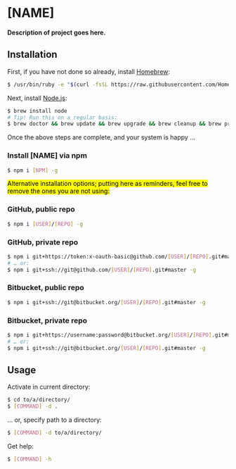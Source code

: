# [NAME]

**Description of project goes here.**

## Installation

First, if you have not done so already, install [Homebrew](http://brew.sh/):

```bash
$ /usr/bin/ruby -e "$(curl -fsSL https://raw.githubusercontent.com/Homebrew/install/master/install)"
```

Next, install [Node.js](https://nodejs.org/en/):

```bash
$ brew install node
# Tip! Run this on a regular basis:
$ brew doctor && brew update && brew upgrade && brew cleanup && brew prune && brew doctor
```

Once the above steps are complete, and your system is happy …

### Install [NAME] via npm

```bash
$ npm i [NPM] -g
```

<mark>Alternative installation options; putting here as reminders, feel free to remove the ones you are not using:</mark>

### GitHub, public repo

```bash
$ npm i [USER]/[REPO] -g
```

### GitHub, private repo

```bash
$ npm i git+https://token:x-oauth-basic@github.com/[USER]/[REPO].git#master -g
# … or:
$ npm i git+ssh://git@github.com/[USER]/[REPO].git#master -g
```

### Bitbucket, public repo

```bash
$ npm i git+ssh://git@bitbucket.org/[USER]/[REPO].git#master -g
```

### Bitbucket, private repo

```bash
$ npm i git+https://username:password@bitbucket.org/[USER]/[REPO].git#master -g
# … or:
$ npm i git+ssh://git@bitbucket.org/[USER]/[REPO].git#master -g
```

## Usage

Activate in current directory:

```bash
$ cd to/a/directory/
$ [COMMAND] -d .
```

… or, specify path to a directory:

```bash
$ [COMMAND] -d to/a/directory/
```

Get help:

```bash
$ [COMMAND] -h
```